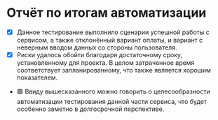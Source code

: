 # Отчёт по итогам автоматизации

- [x] Данное тестирование выполнило сценарии успешной работы с сервисом, а также отклонённый вариант оплаты, и вариант с неверным вводом данных со стороны пользователя.
- [x] Риски удалось обойти благодаря достаточному сроку, установленному для проекта. В целом затраченное время соответствует запланированному, что также является хорошим показателем.
- 🟩 Ввиду вышесказанного можно говорить о целесообразности автоматизации тестирования данной части сервиса, что будет особенно заметно в долгосрочной перспективе.